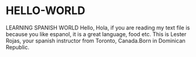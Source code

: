 # HELLO-WORLD
LEARNING SPANISH WORLD
Hello, Hola, if you are reading my text file is because you like espanol, it is a great language, food etc.
This is Lester Rojas, your spanish instructor from Toronto, Canada.Born in Dominican Republic.
